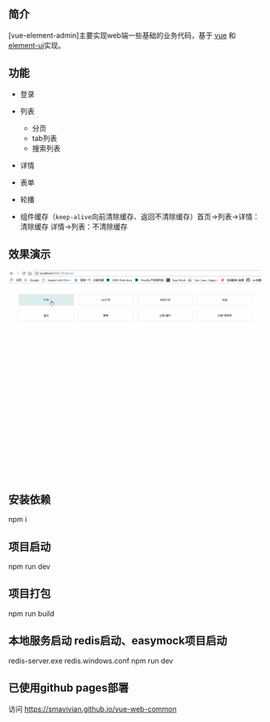 ## 简介

[vue-element-admin]主要实现web端一些基础的业务代码，基于 [vue](https://github.com/vuejs/vue) 和 [element-ui](https://github.com/ElemeFE/element)实现。

## 功能

- 登录

- 列表
  - 分页
  - tab列表
  - 搜索列表

- 详情

- 表单

- 轮播

- 组件缓存（`keep-alive`向前清除缓存、返回不清除缓存）首页->列表->详情：清除缓存  详情->列表：不清除缓存

## 效果演示

![img](https://github.com/SmaVivian/vue-web-common/blob/master/src/assets/vueWeb.gif)

## 安装依赖

npm i

## 项目启动

npm run dev

## 项目打包

npm run build

## 本地服务启动 redis启动、easymock项目启动
redis-server.exe redis.windows.conf
npm run dev

## 已使用github pages部署
访问 https://smavivian.github.io/vue-web-common




